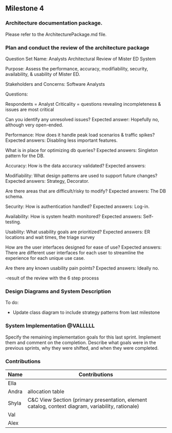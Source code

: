 ## Milestone 4

### Architecture documentation package.

   Please refer to the ArchitecturePackage.md file.


### Plan and conduct the review of the architecture package

Question Set Name:  Analysts Architectural Review of Mister ED System

Purpose: Assess the performance, accuracy, modifiability, security, availability, & usability of Mister ED.

Stakeholders and Concerns: Software Analysts

Questions:

Respondents = Analyst
Criticality = questions revealing incompleteness & issues are most critical

Can you identify any unresolved issues?
Expected answer: Hopefully no, although very open-ended.

Performance:
How does it handle peak load scenarios & traffic spikes?
Expected answers: Disabling less important features.

What is in place for optimizing db queries?
Expected answers: Singleton pattern for the DB.

Accuracy:
How is the data accuracy validated?
Expected answers: 

Modifiability:
What design patterns are used to support future changes?
Expected answers: Strategy, Decorator.

Are there areas that are difficult/risky to modify?
Expected answers: The DB schema.

Security:
How is authentication handled?
Expected answers: Log-in.

Availability:
How is system health monitored?
Expected answers: Self-testing.

Usability:
What usability goals are prioritized?
Expected answers: ER locations and wait times, the triage survey


How are the user interfaces designed for ease of use?
Expected answers: There are different user interfaces for each user to streamline the experience for each unique use case.


Are there any known usability pain points?
Expected answers: Ideally no.




-result of the review with the 6 step process

### Design Diagrams and System Description
To do:
- Update class diagram to include strategy patterns from last milestone <br>

### System Implementation @VALLLLL
Specify the remaining implementation goals for this last sprint. Implement them and comment on the completion. Describe what goals were in the previous sprints, why they were shifted, and when they were completed.


### Contributions

| Name | Contributions | 
| ----------- | ---------------------- |
| Ella |  |
| Andra | allocation table |
| Shyla | C&C View Section (primary presentation, element catalog, context diagram, variability, rationale) |
| Val |  | 
| Alex |  |
